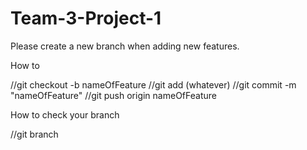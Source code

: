 # Team-3-Project-1

Please create a new branch when adding new features.

How to 

//git checkout -b nameOfFeature
//git add (whatever)
//git commit -m "nameOfFeature"
//git push origin nameOfFeature

How to check your branch

//git branch


